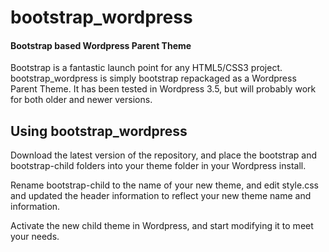 bootstrap_wordpress
===================

#### Bootstrap based Wordpress Parent Theme ####

Bootstrap is a fantastic launch point for any HTML5/CSS3 project.  bootstrap_wordpress is simply bootstrap repackaged as a Wordpress Parent Theme.  It has been tested in Wordpress 3.5, but will probably work for both older and newer versions.

Using bootstrap_wordpress
-------------------------

Download the latest version of the repository, and place the bootstrap and bootstrap-child folders into your theme folder in your Wordpress install.

Rename bootstrap-child to the name of your new theme, and edit style.css and updated the header information to reflect your new theme name and information.

Activate the new child theme in Wordpress, and start modifying it to meet your needs.